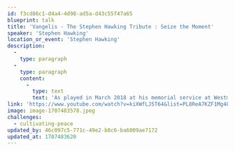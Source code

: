 ```yaml
---
id: f3cd86c1-d4a4-4d98-ad5a-d43c55f47a65
blueprint: talk
title: 'Vangelis - The Stephen Hawking Tribute : Seize the Moment'
speaker: 'Stephen Hawking'
location_or_event: 'Stephen Hawking'
description:
  -
    type: paragraph
  -
    type: paragraph
    content:
      -
        type: text
        text: 'As played in March 2018 at his memorial service at Westminster Abbey, in the garden, and simultaneously transmitted into space, here is Professor Stephen Hawking‘s recorded wish for each of us to become global citizens.'
link: 'https://www.youtube.com/watch?v=kiXWfLJ5T64&list=PL8ReA7KZF1Mg48CKRoh-UpHoIC0IdyzGa'
image: image-1707483578.jpeg
challenges:
  - cultivating-peace
updated_by: 46c097c5-771c-49e2-b8c6-ba6009ae7172
updated_at: 1707483620
---
```

